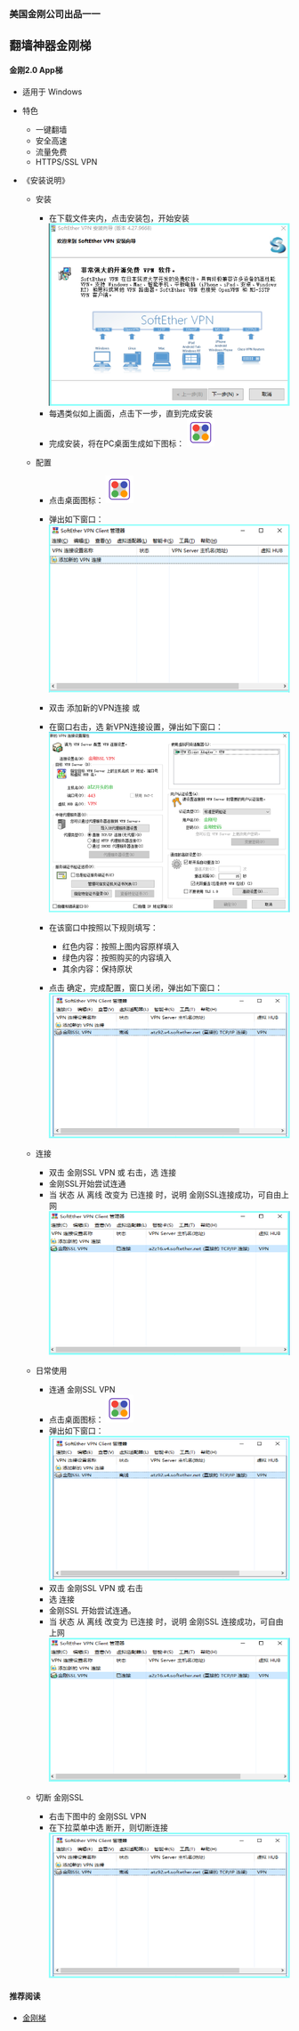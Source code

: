 ### 美国金刚公司出品一一
## 翻墙神器金刚梯
#### 金刚2.0 App梯
- 适用于 Windows

- 特色
  - 一键翻墙
  - 安全高速  
  - 流量免费
  - HTTPS/SSL VPN

- 《安装说明》
  - 安装
    - 在下载文件夹内，点击安装包，开始安装
![Image](安装001B.png)
    - 每遇类似如上画面，点击下一步，直到完成安装
    - 完成安装，将在PC桌面生成如下图标：
![Image](icons8-softether-vpn-50-1.png)

  - 配置
    - 点击桌面图标：
![Image](icons8-softether-vpn-50-1.png)
    - 弹出如下窗口：
![Image](配置001B.png)
    - 双击 添加新的VPN连接
或
    - 在窗口右击，选 新VPN连接设置，弹出如下窗口：
![Image](配置003B.png)

    - 在该窗口中按照以下规则填写：
      - 红色内容：按照上图内容原样填入
      - 绿色内容：按照购买的内容填入
      - 其余内容：保持原状
    - 点击 确定，完成配置，窗口关闭，弹出如下窗口：
![Image](配置005A.png)

  - 连接
    - 双击 金刚SSL VPN 或 右击，选 连接
    - 金刚SSL开始尝试连通
    - 当 状态 从 离线 改变为 已连接 时，说明 金刚SSL连接成功，可自由上网
![Image](配置005.png)

  - 日常使用
    - 连通 金刚SSL VPN
    - 点击桌面图标：
![Image](icons8-softether-vpn-50-1.png)
    - 弹出如下窗口：
![Image](配置005A.png)
    - 双击 金刚SSL VPN 或 右击
    - 选 连接
    - 金刚SSL 开始尝试连通。
    - 当 状态 从 离线 改变为 已连接 时，说明 金刚SSL 连接成功，可自由上网
![Image](配置005.png)


  - 切断 金刚SSL
    - 右击下图中的 金刚SSL VPN
    - 在下拉菜单中选 断开，则切断连接
![Image](配置005A.png)



#### 推荐阅读
- [金刚梯](https://a2zitpro.github.io/web/dlb)

